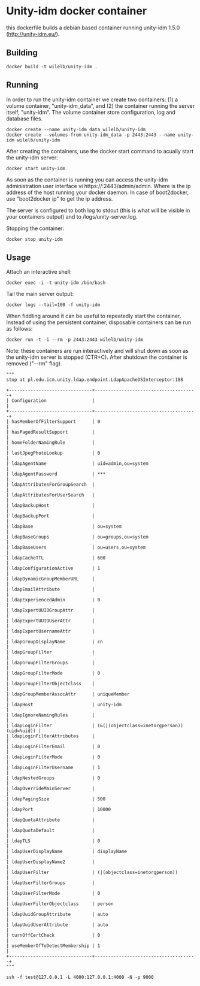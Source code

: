 # Unity-idm docker container

this dockerfile builds a debian based container running unity-idm 1.5.0 (http://unity-idm.eu/).

## Building
```
docker build -t wilelb/unity-idm .
```

## Running
In order to run the unity-idm container we create two containers: (1) a volume container, "unity-idm_data", and (2) the container running the server itself, "unity-idm".
The volume container store configuration, log and database files.
```
docker create --name unity-idm_data wilelb/unity-idm
docker create --volumes-from unity-idm_data -p 2443:2443 --name unity-idm wilelb/unity-idm
```

After creating the containers, use the docker start command to acually start the unity-idm server:
```
docker start unity-idm
```

As soon as the container is running you can access the unity-idm administration user interface vi https://<IP>:2443/admin/admin.
Where <IP> is the ip address of the host running your docker daemon. In case of boot2docker, use "boot2docker ip" to get the ip address.

The server is configured to both log to stdout (this is what will be visible in your containers output) and to <unity-idm>/logs/unity-server.log.

Stopping the container:
```
docker stop unity-idm
```

## Usage

Attach an interactive shell:
```
docker exec -i -t unity-idm /bin/bash
```

Tail the main server output:
```
docker logs --tail=100 -f unity-idm 
```

When fiddling around it can be useful to repeatedly start the container. Instead of using the persistent container, disposable containers can be run as follows:
```
docker run -t -i --rm -p 2443:2443 wilelb/unity-idm
```
Note: these containers are run interactively and will shut down as soon as the unity-idm server is stopped (CTR+C). After shutdown the container is removed ("--rm" flag).



```
"""
stop at pl.edu.icm.unity.ldap.endpoint.LdapApacheDSInterceptor:188

+-------------------------------+--------------------------------------+
| Configuration                 |                                      |
+-------------------------------+--------------------------------------+
| hasMemberOfFilterSupport      | 0                                    |
| hasPagedResultSupport         |                                      |
| homeFolderNamingRule          |                                      |
| lastJpegPhotoLookup           | 0                                    |
| ldapAgentName                 | uid=admin,ou=system                  |
| ldapAgentPassword             | ***                                  |
| ldapAttributesForGroupSearch  |                                      |
| ldapAttributesForUserSearch   |                                      |
| ldapBackupHost                |                                      |
| ldapBackupPort                |                                      |
| ldapBase                      | ou=system                            |
| ldapBaseGroups                | ou=groups,ou=system                  |
| ldapBaseUsers                 | ou=users,ou=system                   |
| ldapCacheTTL                  | 600                                  |
| ldapConfigurationActive       | 1                                    |
| ldapDynamicGroupMemberURL     |                                      |
| ldapEmailAttribute            |                                      |
| ldapExperiencedAdmin          | 0                                    |
| ldapExpertUUIDGroupAttr       |                                      |
| ldapExpertUUIDUserAttr        |                                      |
| ldapExpertUsernameAttr        |                                      |
| ldapGroupDisplayName          | cn                                   |
| ldapGroupFilter               |                                      |
| ldapGroupFilterGroups         |                                      |
| ldapGroupFilterMode           | 0                                    |
| ldapGroupFilterObjectclass    |                                      |
| ldapGroupMemberAssocAttr      | uniqueMember                         |
| ldapHost                      | unity-idm                            |
| ldapIgnoreNamingRules         |                                      |
| ldapLoginFilter               | (&(|(objectclass=inetorgperson))(uid=%uid)) |
| ldapLoginFilterAttributes     |                                      |
| ldapLoginFilterEmail          | 0                                    |
| ldapLoginFilterMode           | 0                                    |
| ldapLoginFilterUsername       | 1                                    |
| ldapNestedGroups              | 0                                    |
| ldapOverrideMainServer        |                                      |
| ldapPagingSize                | 500                                  |
| ldapPort                      | 10000                                |
| ldapQuotaAttribute            |                                      |
| ldapQuotaDefault              |                                      |
| ldapTLS                       | 0                                    |
| ldapUserDisplayName           | displayName                          |
| ldapUserDisplayName2          |                                      |
| ldapUserFilter                | (|(objectclass=inetorgperson))              |
| ldapUserFilterGroups          |                                      |
| ldapUserFilterMode            | 0                                    |
| ldapUserFilterObjectclass     | person                               |
| ldapUuidGroupAttribute        | auto                                 |
| ldapUuidUserAttribute         | auto                                 |
| turnOffCertCheck              | 0                                    |
| useMemberOfToDetectMembership | 1                                    |
+-------------------------------+--------------------------------------+
"""
```



```
ssh -f test@127.0.0.1 -L 4000:127.0.0.1:4000 -N -p 9000
```